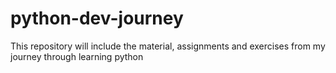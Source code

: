 # python-dev-journey
This repository will include the material, assignments and exercises from my journey through learning python
